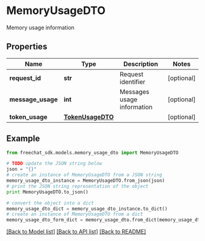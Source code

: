 # MemoryUsageDTO

Memory usage information

## Properties

Name | Type | Description | Notes
------------ | ------------- | ------------- | -------------
**request_id** | **str** | Request identifier | [optional] 
**message_usage** | **int** | Messages usage information | [optional] 
**token_usage** | [**TokenUsageDTO**](TokenUsageDTO.md) |  | [optional] 

## Example

```python
from freechat_sdk.models.memory_usage_dto import MemoryUsageDTO

# TODO update the JSON string below
json = "{}"
# create an instance of MemoryUsageDTO from a JSON string
memory_usage_dto_instance = MemoryUsageDTO.from_json(json)
# print the JSON string representation of the object
print MemoryUsageDTO.to_json()

# convert the object into a dict
memory_usage_dto_dict = memory_usage_dto_instance.to_dict()
# create an instance of MemoryUsageDTO from a dict
memory_usage_dto_form_dict = memory_usage_dto.from_dict(memory_usage_dto_dict)
```
[[Back to Model list]](../README.md#documentation-for-models) [[Back to API list]](../README.md#documentation-for-api-endpoints) [[Back to README]](../README.md)


